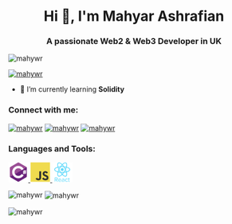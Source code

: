 <h1 align="center">Hi 👋, I'm Mahyar Ashrafian</h1>
<h3 align="center">A passionate Web2 & Web3 Developer in UK</h3>

<p align="left"> <img src="https://komarev.com/ghpvc/?username=mahywr&label=Profile%20views&color=0e75b6&style=flat" alt="mahywr" /> </p>

<p align="left"> <a href="https://github.com/ryo-ma/github-profile-trophy"><img src="https://github-profile-trophy.vercel.app/?username=mahywr" alt="mahywr" /></a> </p>

- 🌱 I’m currently learning **Solidity**

<h3 align="left">Connect with me:</h3>
<p align="left">
<a href="https://linkedin.com/in/mahywr" target="blank"><img align="center" src="https://raw.githubusercontent.com/rahuldkjain/github-profile-readme-generator/master/src/images/icons/Social/linked-in-alt.svg" alt="mahywr" height="30" width="40" /></a>
<a href="https://instagram.com/mahywr" target="blank"><img align="center" src="https://raw.githubusercontent.com/rahuldkjain/github-profile-readme-generator/master/src/images/icons/Social/instagram.svg" alt="mahywr" height="30" width="40" /></a>
<a href="https://www.youtube.com/c/mahywr" target="blank"><img align="center" src="https://raw.githubusercontent.com/rahuldkjain/github-profile-readme-generator/master/src/images/icons/Social/youtube.svg" alt="mahywr" height="30" width="40" /></a>
</p>

<h3 align="left">Languages and Tools:</h3>
<p align="left"> <a href="https://www.w3schools.com/cs/" target="_blank" rel="noreferrer"> <img src="https://raw.githubusercontent.com/devicons/devicon/master/icons/csharp/csharp-original.svg" alt="csharp" width="40" height="40"/> </a> <a href="https://developer.mozilla.org/en-US/docs/Web/JavaScript" target="_blank" rel="noreferrer"> <img src="https://raw.githubusercontent.com/devicons/devicon/master/icons/javascript/javascript-original.svg" alt="javascript" width="40" height="40"/> </a> <a href="https://reactjs.org/" target="_blank" rel="noreferrer"> <img src="https://raw.githubusercontent.com/devicons/devicon/master/icons/react/react-original-wordmark.svg" alt="react" width="40" height="40"/> </a> </p>

<p><img align="left" src="https://github-readme-stats.vercel.app/api/top-langs?username=mahywr&show_icons=true&locale=en&layout=compact" alt="mahywr" /></p>

<p>&nbsp;<img align="center" src="https://github-readme-stats.vercel.app/api?username=mahywr&show_icons=true&locale=en" alt="mahywr" /></p>

<p><img align="center" src="https://github-readme-streak-stats.herokuapp.com/?user=mahywr&" alt="mahywr" /></p>
